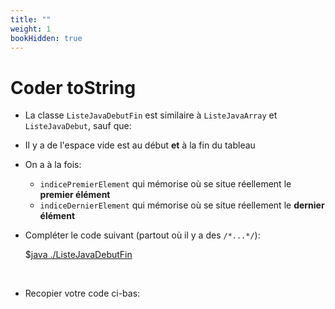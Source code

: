 ```yaml
---
title: ""
weight: 1
bookHidden: true
---
```



<style>
pre > code {
    -webkit-touch-callout: text;
    -webkit-user-select: text;
    -khtml-user-select: text;
    -moz-user-select: text;
    -ms-user-select: text;
    user-select: text;
}
</style>


# Coder toString

* La classe `ListeJavaDebutFin` est similaire à `ListeJavaArray` et `ListeJavaDebut`, sauf que:

* Il y a de l'espace vide est au début **et** à la fin du tableau
* On a à la fois:
    * `indicePremierElement` qui mémorise où se situe réellement le **premier élément**
    * `indiceDernierElement` qui mémorise où se situe réellement le **dernier élément**

* Compléter le code suivant (partout où il y a des `/*...*/`):

    $[java ./ListeJavaDebutFin]()

 <br>

* Recopier votre code ci-bas:





